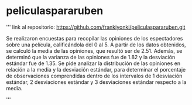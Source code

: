 # peliculaspararuben

'''
link al repositorio: https://github.com/frankiyonki/peliculaspararuben.git

Se realizaron encuestas para recopilar las opiniones de los espectadores sobre una película, calificándola del 0 al 5. A partir de los datos obtenidos, se calculó la media de las opiniones, que resultó ser de 2.51. Además, se determinó que la varianza de las opiniones fue de 1.82 y la desviación estándar fue de 1.35. Se pide analizar la distribución de las opiniones en relación a la media y la desviación estándar, para determinar el porcentaje de observaciones comprendidas dentro de los intervalos de 1 desviación estándar, 2 desviaciones estándar y 3 desviaciones estándar respecto a la media.

'''
